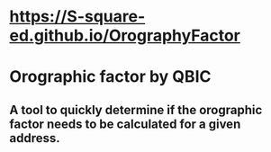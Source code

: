 # https://S-square-ed.github.io/OrographyFactor

# Orographic factor by QBIC

## A tool to quickly determine if the orographic factor needs to be calculated for a given address.

